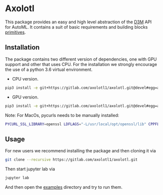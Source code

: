 # Axolotl

This package provides an easy and high level abstraction 
of the [D3M](https://gitlab.com/datadrivendiscovery/d3m) API for AutoML. It contains a suit of basic
requirements and building blocks 
[primitives](https://gitlab.com/datadrivendiscovery/primitives).

## Installation

The package contains two different version of dependencies,
one with GPU support and other that uses CPU. For the installation
we strongly encourage the use of a python 3.6 virtual environment. 

* CPU version.
```bash
pip3 install -e git+https://gitlab.com/axolotl1/axolotl.git@devel#egg=axolotl[cpu]
```

* GPU version.
```bash
pip3 install -e git+https://gitlab.com/axolotl1/axolotl.git@devel#egg=axolotl[gpu]
```

Note:
For MacOs, pycurls needs to be manually installed:
```bash
PYCURL_SSL_LIBRARY=openssl LDFLAGS="-L/usr/local/opt/openssl/lib" CPPFLAGS="-I/usr/local/opt/openssl/include" pip install --no-cache-dir pycurl==7.43.0.3
```

## Usage
For new users we recommend installing the package and then cloning it via
```bash
git clone --recursive https://gitlab.com/axolotl1/axolotl.git
```

Then start jupyter lab via
```bash
jupyter lab
```
And then open the [examples](https://gitlab.com/axolotl1/axolotl/-/tree/devel/examples)
directory and try to run them.